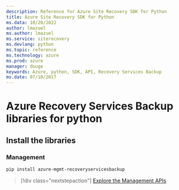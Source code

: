```yaml
---
description: Reference for Azure Site Recovery SDK for Python
title: Azure Site Recovery SDK for Python
ms.data: 10/20/2022
author: lmazuel
ms.author: lmazuel
ms.service: siterecovery
ms.devlang: python
ms.topic: reference
ms.technology: azure
ms.prod: azure
manager: douge
keywords: Azure, python, SDK, API, Recovery Services Backup
ms.date: 07/10/2017
---
```

# Azure Recovery Services Backup libraries for python

## Install the libraries


### Management

```bash
pip install azure-mgmt-recoveryservicesbackup
```
> [!div class="nextstepaction"]
> [Explore the Management APIs](/python/api/overview/azure/recoveryservicesbackup/management)